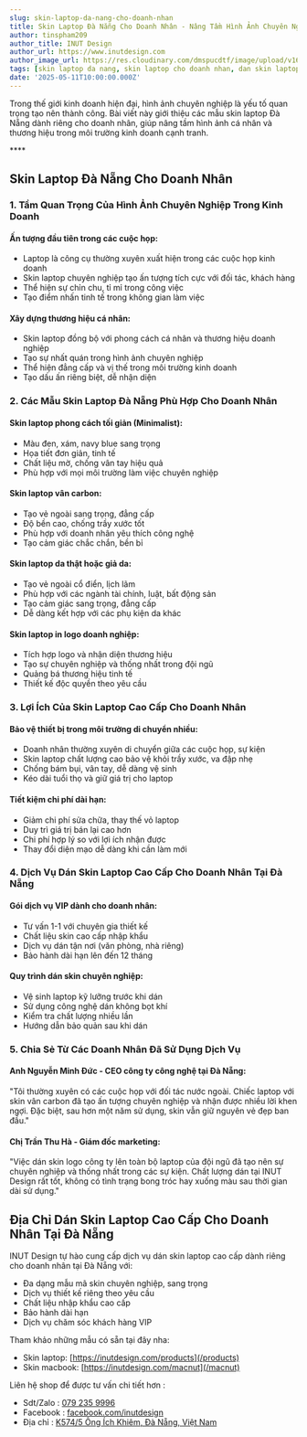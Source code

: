 ```yaml
---
slug: skin-laptop-da-nang-cho-doanh-nhan
title: Skin Laptop Đà Nẵng Cho Doanh Nhân - Nâng Tầm Hình Ảnh Chuyên Nghiệp Trong Môi Trường Kinh Doanh
author: tinspham209
author_title: INUT Design
author_url: https://www.inutdesign.com
author_image_url: https://res.cloudinary.com/dmspucdtf/image/upload/v1663647671/inut/292635797_197003529328579_4330060878795101093_n_bjzhby.jpg
tags: [skin laptop da nang, skin laptop cho doanh nhan, dan skin laptop chuyen nghiep, skin laptop doanh nghiep da nang]
date: '2025-05-11T10:00:00.000Z'
---
```


Trong thế giới kinh doanh hiện đại, hình ảnh chuyên nghiệp là yếu tố quan trọng tạo nên thành công. Bài viết này giới thiệu các mẫu skin laptop Đà Nẵng dành riêng cho doanh nhân, giúp nâng tầm hình ảnh cá nhân và thương hiệu trong môi trường kinh doanh cạnh tranh.

<!-- truncate-->****

<!-- ## Table of contents -->

## Skin Laptop Đà Nẵng Cho Doanh Nhân

### 1. Tầm Quan Trọng Của Hình Ảnh Chuyên Nghiệp Trong Kinh Doanh

#### Ấn tượng đầu tiên trong các cuộc họp:
- Laptop là công cụ thường xuyên xuất hiện trong các cuộc họp kinh doanh
- Skin laptop chuyên nghiệp tạo ấn tượng tích cực với đối tác, khách hàng
- Thể hiện sự chỉn chu, tỉ mỉ trong công việc
- Tạo điểm nhấn tinh tế trong không gian làm việc

#### Xây dựng thương hiệu cá nhân:
- Skin laptop đồng bộ với phong cách cá nhân và thương hiệu doanh nghiệp
- Tạo sự nhất quán trong hình ảnh chuyên nghiệp
- Thể hiện đẳng cấp và vị thế trong môi trường kinh doanh
- Tạo dấu ấn riêng biệt, dễ nhận diện

### 2. Các Mẫu Skin Laptop Đà Nẵng Phù Hợp Cho Doanh Nhân

#### Skin laptop phong cách tối giản (Minimalist):
- Màu đen, xám, navy blue sang trọng
- Họa tiết đơn giản, tinh tế
- Chất liệu mờ, chống vân tay hiệu quả
- Phù hợp với mọi môi trường làm việc chuyên nghiệp

#### Skin laptop vân carbon:
- Tạo vẻ ngoài sang trọng, đẳng cấp
- Độ bền cao, chống trầy xước tốt
- Phù hợp với doanh nhân yêu thích công nghệ
- Tạo cảm giác chắc chắn, bền bỉ

#### Skin laptop da thật hoặc giả da:
- Tạo vẻ ngoài cổ điển, lịch lãm
- Phù hợp với các ngành tài chính, luật, bất động sản
- Tạo cảm giác sang trọng, đẳng cấp
- Dễ dàng kết hợp với các phụ kiện da khác

#### Skin laptop in logo doanh nghiệp:
- Tích hợp logo và nhận diện thương hiệu
- Tạo sự chuyên nghiệp và thống nhất trong đội ngũ
- Quảng bá thương hiệu tinh tế
- Thiết kế độc quyền theo yêu cầu

### 3. Lợi Ích Của Skin Laptop Cao Cấp Cho Doanh Nhân

#### Bảo vệ thiết bị trong môi trường di chuyển nhiều:
- Doanh nhân thường xuyên di chuyển giữa các cuộc họp, sự kiện
- Skin laptop chất lượng cao bảo vệ khỏi trầy xước, va đập nhẹ
- Chống bám bụi, vân tay, dễ dàng vệ sinh
- Kéo dài tuổi thọ và giữ giá trị cho laptop

#### Tiết kiệm chi phí dài hạn:
- Giảm chi phí sửa chữa, thay thế vỏ laptop
- Duy trì giá trị bán lại cao hơn
- Chi phí hợp lý so với lợi ích nhận được
- Thay đổi diện mạo dễ dàng khi cần làm mới

### 4. Dịch Vụ Dán Skin Laptop Cao Cấp Cho Doanh Nhân Tại Đà Nẵng

#### Gói dịch vụ VIP dành cho doanh nhân:
- Tư vấn 1-1 với chuyên gia thiết kế
- Chất liệu skin cao cấp nhập khẩu
- Dịch vụ dán tận nơi (văn phòng, nhà riêng)
- Bảo hành dài hạn lên đến 12 tháng

#### Quy trình dán skin chuyên nghiệp:
- Vệ sinh laptop kỹ lưỡng trước khi dán
- Sử dụng công nghệ dán không bọt khí
- Kiểm tra chất lượng nhiều lần
- Hướng dẫn bảo quản sau khi dán

### 5. Chia Sẻ Từ Các Doanh Nhân Đã Sử Dụng Dịch Vụ

#### Anh Nguyễn Minh Đức - CEO công ty công nghệ tại Đà Nẵng:
"Tôi thường xuyên có các cuộc họp với đối tác nước ngoài. Chiếc laptop với skin vân carbon đã tạo ấn tượng chuyên nghiệp và nhận được nhiều lời khen ngợi. Đặc biệt, sau hơn một năm sử dụng, skin vẫn giữ nguyên vẻ đẹp ban đầu."

#### Chị Trần Thu Hà - Giám đốc marketing:
"Việc dán skin logo công ty lên toàn bộ laptop của đội ngũ đã tạo nên sự chuyên nghiệp và thống nhất trong các sự kiện. Chất lượng dán tại INUT Design rất tốt, không có tình trạng bong tróc hay xuống màu sau thời gian dài sử dụng."

## Địa Chỉ Dán Skin Laptop Cao Cấp Cho Doanh Nhân Tại Đà Nẵng

INUT Design tự hào cung cấp dịch vụ dán skin laptop cao cấp dành riêng cho doanh nhân tại Đà Nẵng với:
- Đa dạng mẫu mã skin chuyên nghiệp, sang trọng
- Dịch vụ thiết kế riêng theo yêu cầu
- Chất liệu nhập khẩu cao cấp
- Bảo hành dài hạn
- Dịch vụ chăm sóc khách hàng VIP

Tham khảo những mẫu có sẵn tại đây nha:
- Skin laptop: [https://inutdesign.com/products](/products)
- Skin macbook: [https://inutdesign.com/macnut](/macnut)

Liên hệ shop để được tư vấn chi tiết hơn :
- Sdt/Zalo : [079 235 9996](tel:0792359996)
- Facebook : [facebook.com/inutdesign](https://www.facebook.com/inutdesign)
- Địa chỉ : [K574/5 Ông Ích Khiêm, Đà Nẵng, Việt Nam](https://maps.app.goo.gl/dAdKSbnBEvarx6LK8)
